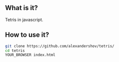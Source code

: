 ## What is it?
Tetris in javascript.

## How to use it?
```bash
git clone https://github.com/alexandershov/tetris/
cd tetris
YOUR_BROWSER index.html
```
